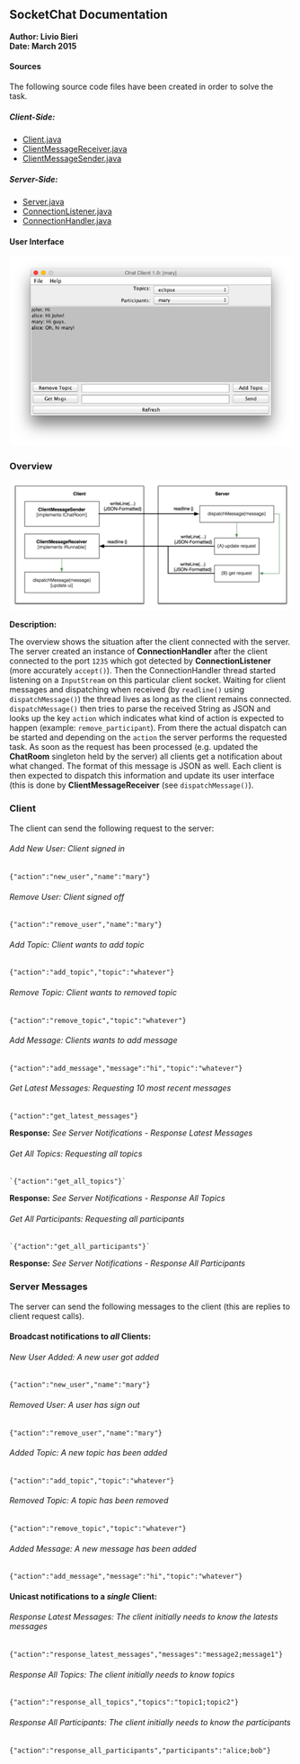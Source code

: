 ## SocketChat Documentation

**Author: Livio Bieri**  
**Date: March 2015**

#### Sources
The following source code files have been created in order to solve the task.

##### Client-Side:
- [Client.java](https://github.com/livioso/kvanC/blob/master/YetAnotherChat/src/ch/fhnw/kvan/chat/socket/client/Client.java)
- [ClientMessageReceiver.java](https://github.com/livioso/kvanC/blob/master/YetAnotherChat/src/ch/fhnw/kvan/chat/socket/client/ClientMessageReceiver.java)
- [ClientMessageSender.java](https://github.com/livioso/kvanC/blob/master/YetAnotherChat/src/ch/fhnw/kvan/chat/socket/client/ClientMessageSender.java)

##### Server-Side:
- [Server.java](https://github.com/livioso/kvanC/blob/master/YetAnotherChat/src/ch/fhnw/kvan/chat/socket/server/Server.java)
- [ConnectionListener.java](https://github.com/livioso/kvanC/blob/master/YetAnotherChat/src/ch/fhnw/kvan/chat/socket/server/ConnectionListener.java)
- [ConnectionHandler.java](https://github.com/livioso/kvanC/blob/master/YetAnotherChat/src/ch/fhnw/kvan/chat/socket/server/ConnectionHandler.java)

#### User Interface
![UI](figures/Screenshot-I.png)

### Overview

![Overview](figures/Communication.png)

**Description:**

The overview shows the situation after the client connected with the server. The server created an instance of **ConnectionHandler** after the client connected to the port `1235` which got detected by **ConnectionListener** (more accurately `accept()`). Then the ConnectionHandler thread started listening on a `InputStream` on this particular client socket. Waiting for client messages and dispatching when received (by `readline()` using `dispatchMessage()`) the thread lives as long as the client remains connected. `dispatchMessage()` then tries to parse the received String as JSON and looks up the key `action` which indicates what kind of action is expected to happen (example: `remove_participant`). From there the actual dispatch can be started and depending on the `action` the server performs the requested task. As soon as the request has been processed (e.g. updated the **ChatRoom** singleton held by the server) all clients get a notification about what changed. The format of this message is JSON as well. Each client is then expected to dispatch this information and update its user interface (this is done by **ClientMessageReceiver** (see `dispatchMessage()`).

### Client
The client can send the following request to the server:

###### Add New User: *Client signed in*
	{"action":"new_user","name":"mary"}

###### Remove User: *Client signed off*
	{"action":"remove_user","name":"mary"}

###### Add Topic: *Client wants to add topic*
	{"action":"add_topic","topic":"whatever"}

###### Remove Topic: *Client wants to removed topic*
	{"action":"remove_topic","topic":"whatever"}

###### Add Message: *Clients wants to add message*
	{"action":"add_message","message":"hi","topic":"whatever"}

###### Get Latest Messages: *Requesting 10 most recent messages*
	{"action":"get_latest_messages"}

**Response:** *See Server Notifications - Response Latest Messages*

###### Get All Topics: *Requesting all topics*
	`{"action":"get_all_topics"}`

**Response:** *See Server Notifications - Response All Topics*

###### Get All Participants: *Requesting all participants*
	`{"action":"get_all_participants"}`

**Response:** *See Server Notifications -  Response All Participants*

### Server Messages
The server can send the following messages to the client (this are replies to client request calls).

#### Broadcast notifications to _all_ Clients:

###### New User Added: *A new user got added*
	{"action":"new_user","name":"mary"}

###### Removed User: *A user has sign out*
	{"action":"remove_user","name":"mary"}

###### Added Topic: *A new topic has been added*
	{"action":"add_topic","topic":"whatever"}

###### Removed Topic: *A topic has been removed*
	{"action":"remove_topic","topic":"whatever"}

###### Added Message: *A new message has been added*
	{"action":"add_message","message":"hi","topic":"whatever"}


#### Unicast notifications to a _single_ Client:

###### Response Latest Messages: *The client initially needs to know the latests messages*
	{"action":"response_latest_messages","messages":"message2;message1"}

###### Response All Topics: *The client initially needs to know topics*
	{"action":"response_all_topics","topics":"topic1;topic2"}

###### Response All Participants: *The client initially needs to know the participants*
	{"action":"response_all_participants","participants":"alice;bob"}
